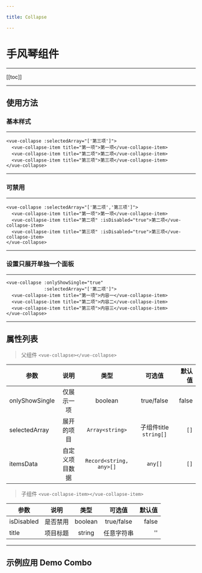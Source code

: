 ```yaml
---

title: Collapse

---
```


# 手风琴组件

---

[[toc]]

---

## 使用方法

### 基本样式

---

<ClientOnly>

<collapse-normal></collapse-normal>

</ClientOnly>

```vue
<vue-collapse :selectedArray="['第三项']">
  <vue-collapse-item title="第一项">第一项</vue-collapse-item>
  <vue-collapse-item title="第二项">第二项</vue-collapse-item>
  <vue-collapse-item title="第三项">第三项</vue-collapse-item>
</vue-collapse>
```

---

### 可禁用

---

<ClientOnly>

<collapse-disabled></collapse-disabled>

</ClientOnly>

```vue
<vue-collapse :selectedArray="['第二项','第三项']">
  <vue-collapse-item title="第一项">第一项</vue-collapse-item>
  <vue-collapse-item title="第二项" :isDisabled="true">第二项</vue-collapse-item>
  <vue-collapse-item title="第三项" :isDisabled="true">第三项</vue-collapse-item>
</vue-collapse>
```

---

### 设置只展开单独一个面板

---

<ClientOnly>

<collapse-unique></collapse-unique>

</ClientOnly>

```vue
<vue-collapse :onlyShowSingle="true"
              :selectedArray="['第二项']">
  <vue-collapse-item title="第一项">内容一</vue-collapse-item>
  <vue-collapse-item title="第二项">内容二</vue-collapse-item>
  <vue-collapse-item title="第三项">内容三</vue-collapse-item>
</vue-collapse>
```

---

## 属性列表

> 父组件 `<vue-collapse></vue-collapse>`

| 参数       |  说明   | 类型 | 可选值 | 默认值 |
| --------- |:----------:|:------:|:-----:|-----:|
| onlyShowSingle |  仅展示一项 | boolean  |  true/false | false |
| selectedArray  |  展开的项目 | `Array<string>`  |  子组件title `string[]` | `[]` |
| itemsData      |  自定义项目数据 | `Record<string, any>[]`  |  `any[]` | `[]` |

> 子组件 `<vue-collapse-item></vue-collapse-item>`

| 参数       |  说明   | 类型 | 可选值 | 默认值 |
| --------- |:----------:|:------:|:-----:|-----:|
| isDisabled |  是否禁用 | boolean  |  true/false | false |
| title      |  项目标题 | string  |  任意字符串 | '' |

---

## 示例应用 Demo Combo
